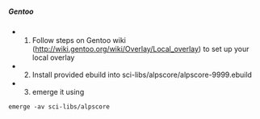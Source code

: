 ##### Gentoo
- 1) Follow steps on Gentoo wiki (http://wiki.gentoo.org/wiki/Overlay/Local_overlay) to set up your local overlay
- 2) Install provided ebuild into sci-libs/alpscore/alpscore-9999.ebuild
- 3) emerge it using
```
emerge -av sci-libs/alpscore
```
